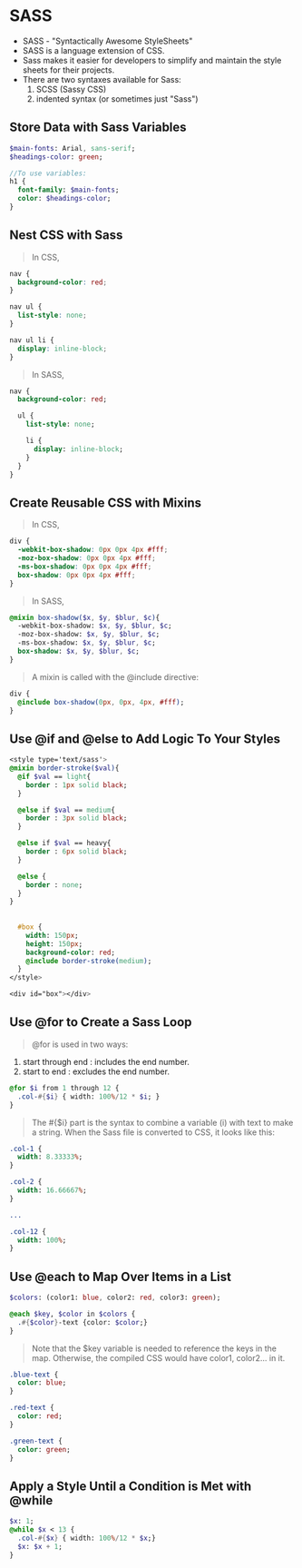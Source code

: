 # SASS

* SASS - "Syntactically Awesome StyleSheets"
* SASS is a language extension of CSS.
* Sass makes it easier for developers to simplify and maintain the style sheets for their projects.
* There are two syntaxes available for Sass:
    1. SCSS (Sassy CSS) 
    1.  indented syntax (or sometimes just "Sass")
    
## Store Data with Sass Variables
```sass
$main-fonts: Arial, sans-serif;
$headings-color: green;

//To use variables:
h1 {
  font-family: $main-fonts;
  color: $headings-color;
}
```


## Nest CSS with Sass

> In CSS,
```css
nav {
  background-color: red;
}

nav ul {
  list-style: none;
}

nav ul li {
  display: inline-block;
}

```

> In SASS,

```sass
nav {
  background-color: red;

  ul {
    list-style: none;

    li {
      display: inline-block;
    }
  }
}
```

## Create Reusable CSS with Mixins

> In CSS,

```css
div {
  -webkit-box-shadow: 0px 0px 4px #fff;
  -moz-box-shadow: 0px 0px 4px #fff;
  -ms-box-shadow: 0px 0px 4px #fff;
  box-shadow: 0px 0px 4px #fff;
}
```

> In SASS,

```sass
@mixin box-shadow($x, $y, $blur, $c){
  -webkit-box-shadow: $x, $y, $blur, $c;
  -moz-box-shadow: $x, $y, $blur, $c;
  -ms-box-shadow: $x, $y, $blur, $c;
  box-shadow: $x, $y, $blur, $c;
}
```

> A mixin is called with the @include directive:

```sass
div {
  @include box-shadow(0px, 0px, 4px, #fff);
}
```



## Use @if and @else to Add Logic To Your Styles

```sass
<style type='text/sass'>
@mixin border-stroke($val){
  @if $val == light{
    border : 1px solid black;
  }

  @else if $val == medium{
    border : 3px solid black;
  }

  @else if $val == heavy{
    border : 6px solid black;
  }

  @else {
    border : none;
  }
}
  
  
  #box {
    width: 150px;
    height: 150px;
    background-color: red;
    @include border-stroke(medium);
  }  
</style>

<div id="box"></div>
```


## Use @for to Create a Sass Loop

> @for is used in two ways:

1. start through end : includes the end number.
1. start to end : excludes the end number.

```sass
@for $i from 1 through 12 {
  .col-#{$i} { width: 100%/12 * $i; }
}
```

> The #{$i} part is the syntax to combine a variable (i) with text to make a string. When the Sass file is converted to CSS, it looks like this:

```sass
.col-1 {
  width: 8.33333%;
}

.col-2 {
  width: 16.66667%;
}

...

.col-12 {
  width: 100%;
}
```


## Use @each to Map Over Items in a List

```sass
$colors: (color1: blue, color2: red, color3: green);

@each $key, $color in $colors {
  .#{$color}-text {color: $color;}
}
```

> Note that the $key variable is needed to reference the keys in the map. Otherwise, the compiled CSS would have color1, color2... in it.

```sass
.blue-text {
  color: blue;
}

.red-text {
  color: red;
}

.green-text {
  color: green;
}
```


## Apply a Style Until a Condition is Met with @while

```sass
$x: 1;
@while $x < 13 {
  .col-#{$x} { width: 100%/12 * $x;}
  $x: $x + 1;
}
```
